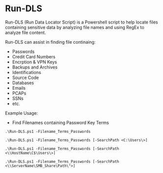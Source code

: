 # Run-DLS
Run-DLS (Run Data Locator Script) is a Powershell script to help locate files containing sensitive data by analyzing file names and using RegEx to analyze file content. 

Run-DLS can assist in finding file continaing: 
  * Passwords
  * Credit Card Numbers
  * Encrption & VPN Keys
  * Backups and Archives
  * Identifications
  * Source Code 
  * Databases
  * Emails
  * PCAPs
  * SSNs
  * etc.

Example Usage: 
* Find Filenames containing Password Key Terms
```
.\Run-DLS.ps1 -Filename_Terms_Passwords
```
```
.\Run-DLS.ps1 -Filename_Terms_Passwords [-SearchPath <C:\Users\>]
```
```
.\Run-DLS.ps1 -Filename_Terms_Passwords [-SearchPath <\\HostName\C$\Users\>]
```
```
.\Run-DLS.ps1 -Filename_Terms_Passwords [-SearchPath <\\ServerName\SMB_Share\Path\">]
```
